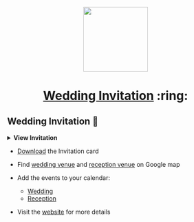 
<p align="center"><a href="https://wedding.akshayxml.com/"><img src="./assets/wedding.gif" width="150px" height="150px"/></a></p>
<h1 align="center"><a href="https://wedding.akshayxml.com/">Wedding Invitation</a> :ring: <br> 



## Wedding Invitation :ring:

<details>
  <summary><strong>View Invitation</strong></summary>
  <a href="https://wedding.akshayxml.com/"><img src="./assets/img/sonali.jpeg" /></a>
</details>

- [Download]() the Invitation card

- Find [wedding venue](https://maps.app.goo.gl/dx8HYviEFnhpyQaW9) and [reception venue](https://maps.app.goo.gl/iu262n5oy4s9EyMf8) on Google map

- Add the events to your calendar:
  - [Wedding](https://www.google.com/calendar/render?action=TEMPLATE&text=Wedding&dates=20250223T060000Z/20250223T070000Z&details=Bless+the+married+couple&location=Kariyad+CH+Moidu+Master+Auditorium)
  - [Reception](https://www.google.com/calendar/render?action=TEMPLATE&text=Reception&dates=20250223T123000Z/20250223T143000Z&details=Bless+the+married+couple&location=Broad+Bean,+Kannur+|+The+Business+Class+Hotel,+Central+Bus+Terminal,+Thavakkara,+Kannur,+Kerala+670001,+India)

- Visit the [website](https://wedding.akshayxml.com/) for more details
